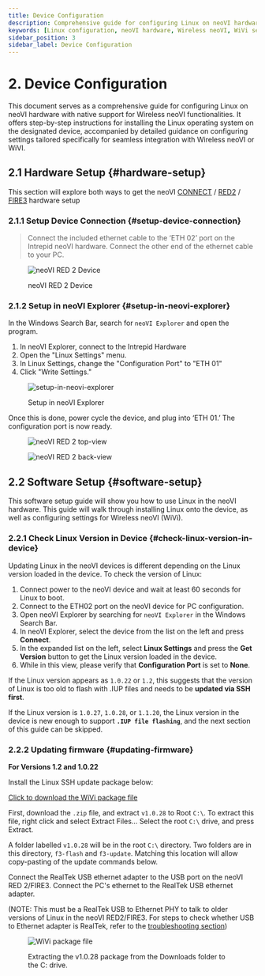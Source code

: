 ```yaml
---
title: Device Configuration
description: Comprehensive guide for configuring Linux on neoVI hardware with Wireless neoVI (WiVi) support. Includes step-by-step instructions for hardware setup, Linux installation, firmware updates, WiFi and server configuration, and troubleshooting.
keywords: [Linux configuration, neoVI hardware, Wireless neoVI, WiVi setup, neoVI Explorer, Linux installation, firmware update, SSH access, WiFi setup, server configuration, troubleshooting, Ethernet connection, Intrepid hardware, Linux on neoVI]
sidebar_position: 3
sidebar_label: Device Configuration
---
```


# 2. Device Configuration

This document serves as a comprehensive guide for configuring Linux on neoVI hardware with native support for Wireless neoVI functionalities. It offers step-by-step instructions for installing the Linux operating system on the designated device, accompanied by detailed guidance on configuring settings tailored specifically for seamless integration with Wireless neoVI or WiVI.

## 2.1 Hardware Setup {#hardware-setup}

This section will explore both ways to get the neoVI [CONNECT](https://intrepidcs.com/products/data-loggers/ruggedized-ip67-data-logger-neovi-connect/) / [RED2](https://intrepidcs.com/products/vehicle-network-adapters/neovi-red-2/) / [FIRE3](https://intrepidcs.com/products/vehicle-network-adapters/neovi-fire-3-canfd-lin-ethernet-vehicle-interface-wireless-datalogger/) hardware setup

### 2.1.1 Setup Device Connection {#setup-device-connection}

> Connect the included ethernet cable to the ‘ETH 02’ port on the Intrepid neoVI hardware. Connect the other end of the ethernet cable to your PC. 

<div class="text--center">

<figure>

![neoVI RED 2 Device](./assets/image44.jpg "neoVI RED 2 Device")
<figcaption>neoVI RED 2 Device</figcaption>
</figure>
</div>

### 2.1.2 Setup in neoVI Explorer {#setup-in-neovi-explorer}

In the Windows Search Bar, search for `neoVI Explorer` and open the program.

1. In neoVI Explorer, connect to the Intrepid Hardware  
2. Open the "Linux Settings" menu.
3. In Linux Settings, change the "Configuration Port" to "ETH 01"
4. Click "Write Settings."


<div class="text--center">

<figure>

![setup-in-neovi-explorer](./assets/image3.png "setup-in-neovi-explorer")
<figcaption>Setup in neoVI Explorer</figcaption>
</figure>
</div>

Once this is done, power cycle the device, and plug into ‘ETH 01.’ The configuration port is now ready.

<div class="text--center side-img">

<figure>

![neoVI RED 2 top-view](./assets/image44.jpg "neoVI RED 2 top-view")
<figcaption></figcaption>
</figure>

<figure>

![neoVI RED 2 back-view](./assets/image61.jpg "neoVI RED 2 back-view")
<figcaption></figcaption>
</figure>
</div>

## 2.2 Software Setup {#software-setup}

This software setup guide will show you how to use Linux in the neoVI hardware. This guide will walk through installing Linux onto the device, as well as configuring settings for Wireless neoVI (WiVi). 

### 2.2.1 Check Linux Version in Device {#check-linux-version-in-device}

Updating Linux in the neoVI devices is different depending on the Linux version loaded in the device. To check the version of Linux:

1. Connect power to the neoVI device and wait at least 60 seconds for Linux to boot.  
2. Connect to the ETH02 port on the neoVI device for PC configuration.  
3. Open neoVI Explorer by searching for `neoVI Explorer` in the Windows Search Bar.  
4. In neoVI Explorer, select the device from the list on the left and press **Connect**.  
5. In the expanded list on the left, select **Linux Settings** and press the **Get Version** button to get the Linux version loaded in the device.  
6. While in this view, please verify that **Configuration Port** is set to **None**. 

If the Linux version appears as `1.0.22` or `1.2`, this suggests that the version of Linux is too old to flash with .IUP files and needs to be **updated via SSH first**. 

If the Linux version is `1.0.27`, `1.0.28`, or `1.1.20`, the Linux version in the device is new enough to support **`.IUP file flashing`**, and the next section of this guide can be skipped.

### 2.2.2 Updating firmware {#updating-firmware}

**For Versions 1.2 and 1.0.22**

Install the Linux SSH update package below:

[Click to download the WiVi package file](https://cdn.intrepidcs.net/wivi/red2/1.0/v1.0.28.zip) 

First, download the `.zip` file, and extract `v1.0.28` to Root `C:\`. To extract this file, right click and select Extract Files… Select the root `C:\` drive, and press Extract.  

A folder labelled `v1.0.28` will be in the root `C:\` directory. Two folders are in this directory, `f3-flash` and `f3-update`.  Matching this location will allow copy-pasting of the update commands below. 

Connect the RealTek USB ethernet adapter to the USB port on the neoVI RED 2/FIRE3.  Connect the PC's ethernet to the RealTek USB ethernet adapter. 

(NOTE: This must be a RealTek USB to Ethernet PHY to talk to older versions of Linux in the neoVI RED2/FIRE3. For steps to check whether USB to Ethernet adapter is RealTek, refer to the [troubleshooting section](\#troubleshooting-linux-installation))

<div class="text--center">

<figure>

![WiVi package file](./assets/image16.png "WiVi package file")
<figcaption>Extracting the v1.0.28 package from the Downloads folder to the C: drive.</figcaption>
</figure>
</div>